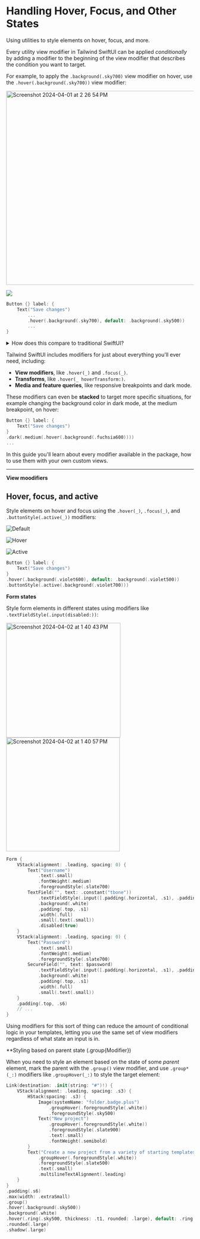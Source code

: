 #  Handling Hover, Focus, and Other States

Using utilities to style elements on hover, focus, and more.

Every utility view modifier in Tailwind SwiftUI can be applied *conditionally* by adding a modifier to the beginning of the view modifier that describes the condition you want to target.

For example, to apply the `.background(.sky700)` view modifier on hover, use the `.hover(.background(.sky700))` view modifier:

<img width="520" alt="Screenshot 2024-04-01 at 2 26 54 PM" src="https://github.com/josephchang10/TailwindSwiftUI/assets/5158525/a3e5d952-ddf9-4cbc-bbc9-9a2e9789322a">

![](https://github.com/josephchang10/TailwindSwiftUI/assets/5158525/0331eae6-f703-48aa-b7a3-574f9676acbe)

```swift
Button {} label: {
    Text("Save changes")
        ...
        .hover(.background(.sky700), default: .background(.sky500))
        ...
}
```

<details>
    <summary>How does this compare to traditional SwiftUI?</summary>
    
    When writing SwiftUI the traditional way, a `@State` property would be needed to track the hover state and update the view modifier based on the current state.
    
    ❌ Traditionally the hover state would be tracked with a `@State` property and a `onHover` modifier.
    
    ```swift
    @State private var isHovering = false
    
    var body: some View {
        Button {} label: {
            Text("Save changes")
                .background(isHovering ? Color(red: 3 / 255, green: 105 / 255, blue: 161 / 255) : Color(red: 14 / 255, green: 165 / 255, blue: 233 / 255))
        }
        .onHover { hovering in
            isHovering = hovering
        }
    }
    ```
    
    In Tailwind SwiftUI, rather than adding the styles for a hover state to an exsiting view, you can add another view modifier to the element that *only* does something on hover.
    
    ✅ In Tailwind SwiftUI, the `.hover(_, default:)` view modifier is used for the hover state and the default state
    
    ```swift
    .hover(.background(.sky700), default: .background(.sky500))
    ```swift
    
    Notice how `.hover(.background(.sky700), default: .background(.sky500))` defines styles for the hover state and the default state? The background is `.sky500` by default, but as soon as you hover an element with that view modifier, the background will change to `.sky700`.
    
    This is what we mean when we say a utility view modifier can be applied *conditionally* — by using modifiers you can control exactly how your design behaves in different states, without ever tracking states yourself.
</details>

Tailwind SwiftUI includes modifiers for just about everything you'll ever need, including:

* **View modifiers**, like `.hover(_)` and `.focus(_)`.
* **Transforms**, like `.hover(_ hoverTransform:)`.
* **Media and feature queries**, like responsive breakpoints and dark mode.

These modifiers can even be **stacked** to target more specific situations, for example changing the background color in dark mode, at the medium breakpoint, on hover:

```swift
Button {} label: {
    Text("Save changes")
}
.dark(.medium(.hover(.background(.fuchsia600))))
...
```

In this guide you'll learn about every modifier available in the package, how to use them with your own custom views.

---

**View moodifiers**
## Hover, focus, and active

Style elements on hover and focus using the `.hover(_)`, `.focus(_)`, and `.buttonStyle(.active(_))` modifiers:

![Default](https://github.com/josephchang10/TailwindSwiftUI/assets/5158525/256139cb-fd77-4e38-812b-f1c6fa6850c5)

![Hover](https://github.com/josephchang10/TailwindSwiftUI/assets/5158525/7cda9bc9-da23-452a-9cf9-bfb32680b754)

![Active](https://github.com/josephchang10/TailwindSwiftUI/assets/5158525/d8b9f555-9c50-4c75-9231-c3c04d446e85)

```swift
Button {} label: {
    Text("Save changes")
}
.hover(.background(.violet600), default: .background(.violet500))
.buttonStyle(.active(.background(.violet700)))
```


**Form states**

Style form elements in different states using modifiers like `.textFieldStyle(.input(disabled:))`:

<img width="307" alt="Screenshot 2024-04-02 at 1 40 43 PM" src="https://github.com/josephchang10/TailwindSwiftUI/assets/5158525/788af96a-448a-4eee-adf7-453d1827aa0d">

<img width="305" alt="Screenshot 2024-04-02 at 1 40 57 PM" src="https://github.com/josephchang10/TailwindSwiftUI/assets/5158525/4f850867-b05e-480a-9977-d225c7e6b004">

```swift
Form {
    VStack(alignment: .leading, spacing: 0) {
        Text("Username")
            .text(.small)
            .fontWeight(.medium)
            .foregroundStyle(.slate700)
        TextField("", text: .constant("tbone"))
            .textFieldStyle(.input([.padding(.horizontal, .s1), .padding(.vertical, .s2)], default: [.border(.slate300, rounded: .medium), .shadow(.small)], disabled: [.background(.slate50), .foregroundStyle(.slate500), .border(.slate200, rounded: .medium)]))
            .background(.white)
            .padding(.top, .s1)
            .width(.full)
            .small(.text(.small))
            .disabled(true)
    }
    VStack(alignment: .leading, spacing: 0) {
        Text("Password")
            .text(.small)
            .fontWeight(.medium)
            .foregroundStyle(.slate700)
        SecureField("", text: $password)
            .textFieldStyle(.input([.padding(.horizontal, .s1), .padding(.vertical, .s2), .shadow(.small)], default: [.border(.slate300, rounded: .medium), .ring(thickness: .t0)], focused: [.border(.sky500, rounded: .medium), .ring(.sky500, thickness: .t1, rounded: .medium)]))
            .background(.white)
            .padding(.top, .s1)
            .width(.full)
            .small(.text(.small))
    }
    .padding(.top, .s6)
    // ...
}
```

Using modifiers for this sort of thing can reduce the amount of conditional logic in your templates, letting you use the same set of view modifiers regardless of what state an input is in.


**Styling based on parent state (.group{Modifier})

When you need to style an element based on the state of some *parent* element, mark the parent with the `.group()` view modifier, and use `.group*(_:)` modifiers like `.groupHover(_:)` to style the target element:

```swift
Link(destination: .init(string: "#")!) {
    VStack(alignment: .leading, spacing: .s3) {
        HStack(spacing: .s3) {
            Image(systemName: "folder.badge.plus")
                .groupHover(.foregroundStyle(.white))
                .foregroundStyle(.sky500)
            Text("New project")
                .groupHover(.foregroundStyle(.white))
                .foregroundStyle(.slate900)
                .text(.small)
                .fontWeight(.semibold)
        }
        Text("Create a new project from a variety of starting templates.")
            .groupHover(.foregroundStyle(.white))
            .foregroundStyle(.slate500)
            .text(.small)
            .multilineTextAlignment(.leading)
    }
}
.padding(.s6)
.max(width: .extraSmall)
.group()
.hover(.background(.sky500))
.background(.white)
.hover(.ring(.sky500, thickness: .t1, rounded: .large), default: .ring(.slate900 / 5, thickness: .t1, rounded: .large))
.rounded(.large)
.shadow(.large)
```
